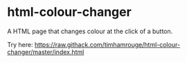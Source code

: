 # html-colour-changer
A HTML page that changes colour at the click of a button.

Try here: https://raw.githack.com/timhamrouge/html-colour-changer/master/index.html
